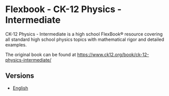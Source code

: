 # Flexbook - CK-12 Physics - Intermediate

CK-12 Physics - Intermediate is a high school FlexBook® resource covering all standard high school physics topics with mathematical rigor and detailed examples.

The original book can be found at https://www.ck12.org/book/ck-12-physics-intermediate/

## Versions

* [English](https://liascript.github.io/course/?https://raw.githubusercontent.com/LiaBooks/Flexbook-CK-12-Physics-Intermediate/main/English/README.md)
